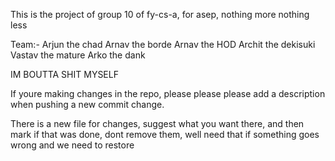 This is the project of group 10 of fy-cs-a, for asep, nothing more nothing less

Team:-  Arjun the chad 
        Arnav the borde
        Arnav the HOD
        Archit the dekisuki
        Vastav the mature
        Arko the dank

IM BOUTTA SHIT MYSELF

If youre making changes in the repo, please please please add a description when pushing a new commit change.

There is a new file for changes, suggest what you want there, and then mark if that was done, dont remove them, well need that if something goes wrong and we need to restore
